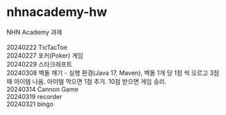 # nhnacademy-hw
NHN Academy 과제
<br/>
<br/>
20240222 TicTacToe
<br/>
20240227 포커(Poker) 게임
<br/>
20240229 스타크래프트
<br/>
20240308 벽돌 깨기 - 실행 환경(Java 17, Maven), 벽돌 1개 당 1점 씩 오르고 3점 때 아이템 나옴. 아이템 먹으면 1점 추가. 10점 받으면 게임 승리.
<br/>
20240314 Cannon Game
<br/>
20240319 recorder
<br/>
20240321 bingo
<br/>
